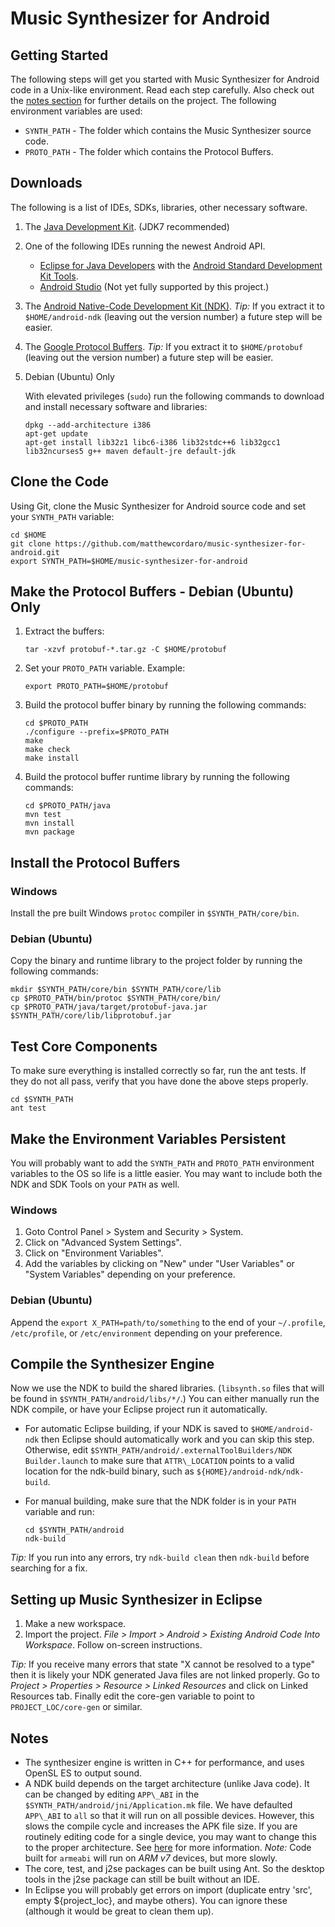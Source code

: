 # Music Synthesizer for Android #
## Getting Started ##
The following steps will get you started with Music Synthesizer for Android code in a Unix-like environment.  Read each step carefully.  Also check out the [notes section](#Notes) for further details on the project. The following environment variables are used:
  * `SYNTH_PATH` - The folder which contains the Music Synthesizer source code.
  * `PROTO_PATH` - The folder which contains the Protocol Buffers.

## Downloads ##
The following is a list of IDEs, SDKs, libraries, other necessary software.

1.  The [Java Development Kit](http://www.oracle.com/technetwork/java/javase/downloads/index.html). (JDK7 recommended)
2.  One of the following IDEs running the newest Android API.

    - [Eclipse for Java Developers](https://eclipse.org/downloads/packages/) with the [Android Standard Development Kit Tools](https://developer.android.com/sdk/index.html#Other).
    - [Android Studio](https://developer.android.com/sdk/installing/index.html?pkg=studio) (Not yet fully supported by this project.)

3.  The [Android Native-Code Development Kit (NDK)](https://developer.android.com/ndk).  _Tip:_ If you extract it to `$HOME/android-ndk` (leaving out the version number) a future step will be easier.
  
4. The [Google Protocol Buffers](https://developers.google.com/protocol-buffers/docs/downloads). _Tip:_ If you extract it to `$HOME/protobuf` (leaving out the version number) a future step will be easier.

5.  Debian (Ubuntu) Only

    With elevated privileges (`sudo`) run the following commands to download and install necessary software and libraries:

        dpkg --add-architecture i386
        apt-get update
        apt-get install lib32z1 libc6-i386 lib32stdc++6 lib32gcc1 lib32ncurses5 g++ maven default-jre default-jdk

## Clone the Code ##
Using Git, clone the Music Synthesizer for Android source code and set your `SYNTH_PATH` variable:

    cd $HOME
    git clone https://github.com/matthewcordaro/music-synthesizer-for-android.git
    export SYNTH_PATH=$HOME/music-synthesizer-for-android

## Make the Protocol Buffers - Debian (Ubuntu) Only ##
1. Extract the buffers:
    ```
    tar -xzvf protobuf-*.tar.gz -C $HOME/protobuf
    ```

2. Set your `PROTO_PATH` variable. Example:
    ```
    export PROTO_PATH=$HOME/protobuf
    ```

3. Build the protocol buffer binary by running the following commands:
    ```
    cd $PROTO_PATH
    ./configure --prefix=$PROTO_PATH
    make
    make check
    make install
    ```

4. Build the protocol buffer runtime library by running the following commands:
    ```
    cd $PROTO_PATH/java
    mvn test
    mvn install
    mvn package
    ```

## Install the Protocol Buffers ##
### Windows ###
Install the pre built Windows `protoc` compiler in `$SYNTH_PATH/core/bin`.

### Debian (Ubuntu) ###
Copy the binary and runtime library to the project folder by running the following commands:
```
mkdir $SYNTH_PATH/core/bin $SYNTH_PATH/core/lib
cp $PROTO_PATH/bin/protoc $SYNTH_PATH/core/bin/
cp $PROTO_PATH/java/target/protobuf-java.jar $SYNTH_PATH/core/lib/libprotobuf.jar
```

## Test Core Components ##
To make sure everything is installed correctly so far, run the ant tests.  If they do not all pass, verify that you have done the above steps properly.
```
cd $SYNTH_PATH
ant test
```

## Make the Environment Variables Persistent ##
You will probably want to add the `SYNTH_PATH` and `PROTO_PATH` environment variables to the OS so life is a little easier. You may want to include both the NDK and SDK Tools on your `PATH` as well.

### Windows ###
1.  Goto Control Panel > System and Security > System.
2.  Click on "Advanced System Settings".
3.  Click on "Environment Variables".
4.  Add the variables by clicking on "New" under "User Variables" or "System Variables" depending on your preference.

### Debian (Ubuntu) ###
Append the `export X_PATH=path/to/something` to the end of your `~/.profile`, `/etc/profile`, or `/etc/environment` depending on your preference.

## Compile the Synthesizer Engine ##
Now we use the NDK to build the shared libraries. (`libsynth.so` files that will be found in `$SYNTH_PATH/android/libs/*/`.)  You can either manually run the NDK compile, or have your Eclipse project run it automatically.
  - For automatic Eclipse building, if your NDK is saved to `$HOME/android-ndk` then Eclipse should automatically work and you can skip this step. Otherwise, edit `$SYNTH_PATH/android/.externalToolBuilders/NDK Builder.launch` to make sure that `ATTR\_LOCATION` points to a valid location for the ndk-build binary, such as `${HOME}/android-ndk/ndk-build`.

  - For manual building, make sure that the NDK folder is in your `PATH` variable and run:
    ```
    cd $SYNTH_PATH/android
    ndk-build
    ```

_Tip:_ If you run into any errors, try `ndk-build clean` then `ndk-build` before searching for a fix.

## Setting up Music Synthesizer in Eclipse ##
1. Make a new workspace.
2. Import the project. _File > Import > Android > Existing Android Code Into Workspace_. Follow on-screen instructions.

_Tip:_ If you receive many errors that state "X cannot be resolved to a type" then it is likely your NDK generated Java files are not linked properly. Go to _Project > Properties > Resource > Linked Resources_ and click on Linked Resources tab. Finally edit the core-gen variable to point to `PROJECT_LOC/core-gen` or similar.

##  Notes ##
- The synthesizer engine is written in C++ for performance, and uses OpenSL ES to output sound.
-  A NDK build depends on the target architecture (unlike Java code). It can be changed by editing `APP\_ABI` in the `$SYNTH_PATH/android/jni/Application.mk` file. We have defaulted `APP\_ABI` to `all` so that it will run on all possible devices. However, this slows the compile cycle and increases the APK file size. If you are routinely editing code for a single device, you may want to change this to the proper architecture. See [here](https://developer.android.com/ndk/guides/arch.html) for more information. _Note:_ Code built for `armeabi` will run on _ARM v7_ devices, but more slowly.
-  The core, test, and j2se packages can be built using Ant. So the desktop tools in the j2se package can still be built without an IDE.
-  In Eclipse you will probably get errors on import (duplicate entry 'src', empty ${project\_loc}, and maybe others). You can ignore these (although it would be great to clean them up).
